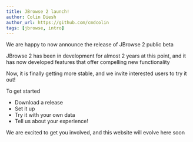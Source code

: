 ```yaml
---
title: JBrowse 2 launch!
author: Colin Diesh
author_url: https://github.com/cmdcolin
tags: [jbrowse, intro]
---
```


We are happy to now announce the release of JBrowse 2 public beta

JBrowse 2 has been in development for almost 2 years at this point, and it has
now developed features that offer compelling new functionality

Now, it is finally getting more stable, and we invite interested users to try it
out!

To get started

- Download a release
- Set it up
- Try it with your own data
- Tell us about your experience!

We are excited to get you involved, and this website will evolve here soon
